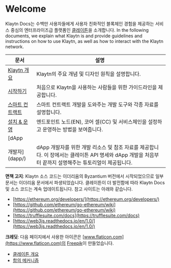 # Welcome

Klaytn Docs는 수백만 사용자들에게 사용자 친화적인 블록체인 경험을 제공하는 서비스 중심의 엔터프라이즈급 플랫폼인 [클레이튼](https://www.klaytn.com)을 소개합니다. In the following documents, we explain what Klaytn is and provide guidelines and instructions on how to use Klaytn, as well as how to interact with the Klaytn network.

| 문서                          | 설명                                                                                           |
| --------------------------- | -------------------------------------------------------------------------------------------- |
| [Klaytn 개요](klaytn/)        | Klaytn의 주요 개념 및 디자인 원칙을 설명합니다.                                                               |
| [시작하기](getting-started/)    | 처음으로 Klaytn을 사용하는 사람들을 위한 가이드라인을 제공합니다.                                                      |
| [스마트 컨트랙트](smart-contract/) | 스마트 컨트랙트 개발을 도와주는 개발 도구와 각종 자료를 설명합니다.                                                       |
| [설치 & 운영](node/)            | 엔드포인트 노드(EN), 코어 셀(CC) 및 서비스체인을 설정하고 운영하는 방법을 보여줍니다.                                         |
| [dApp  
개발자](dapp/)         | dApp 개발자를 위한 개발 리소스 및 참조 자료를 제공합니다. 이 장에서는 클레이튼 API 명세와 dApp 개발을 처음부터 끝까지 설명해주는 튜토리얼이 제공됩니다. |

**면책 고지**: Klaytn 소스 코드는 이더리움의 Byzantium 버전에서 시작되었으므로 일부 문서는 이더리움 문서에서 파생되었습니다. 클레이튼이 더 발전함에 따라 Klaytn Docs 및 소스 코드는 계속 업데이트됩니다. 참고 사이트는 아래와 같습니다.

* [https://ethereum.org/developers/](https://ethereum.org/developers/)
* [https://github.com/ethereum/go-ethereum/wiki](https://github.com/ethereum/go-ethereum/wiki)
* [https://trufflesuite.com/docs](https://trufflesuite.com/docs)
* [https://web3js.readthedocs.io/en/1.0/](https://web3js.readthedocs.io/en/1.0/)

**크레딧**: 다음 페이지에서 사용한 아이콘은 [www.flaticon.com](https://www.flaticon.com)의 [Freepik](https://www.flaticon.com/authors/freepik)이 만들었습니다.

* [클레이튼 개요](klaytn/)
* [합의 메커니즘](klaytn/design/consensus-mechanism.md)
